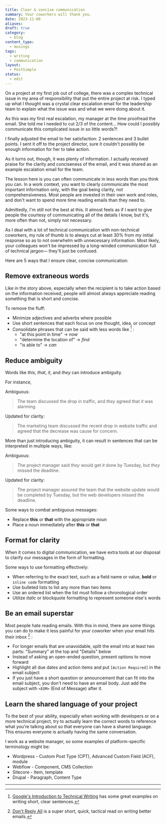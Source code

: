 ```yaml
---
title: Clear & concise communication
summary: Your coworkers will thank you.
date: 2023-11-08
aliases: 
draft: true
category:
  - blog
content_type:
  - musings
tags:
  - writing
  - communication
layout:
  - PostSimple
status:
  - edit
---
```

On a project at my first job out of college, there was a complex technical issue in my area of responsibility that put the entire project at risk. I typed up what I thought was a crystal clear escalation email for the leadership team to explain what the issue was and what we were doing about it. 

As this was my first real escalation, my manager at the time proofread the email. She told me I needed to cut 2/3 of the content... How could I possibly communicate this complicated issue in so little words?! 

I finally adjusted the email to her satisfaction: 2 sentences and 3 bullet points. I sent it off to the project director, sure it couldn't possibly be enough information for her to take action. 

As it turns out, though, it was plenty of information. I actually received praise for the clarity and conciseness of the email, and it was shared as an example escalation email for the team. 

The lesson here is you can often communicate in less words than you think you can. In a work context, you want to clearly communicate the most important information only, with the goal being clarity, not comprehensiveness. Most people are invested in their own work and roles, and don't want to spend more time reading emails than they need to. 

Admittedly, I'm still not the best at this. It almost feels as if I want to give people the courtesy of communicating all of the details I know, but it's, more often than not, simply not necessary. 

As I deal with a lot of technical communication with non-technical coworkers, my rule of thumb is to always cut at least 30% from my initial response so as to not overwhelm with unnecessary information. Most likely, your colleagues won't be impressed by a long-winded communication full of technical jargon— they'll just be confused. 

Here are 5 ways that I ensure clear, concise communication: 
## <span className="list-heading">Remove extraneous words</span>
Like in the story above, especially when the recipient is to take action based on the information received, people will almost always appreciate reading something that is short and concise. 

To remove the fluff: 
- Minimize adjectives and adverbs where possible
- Use short sentences that each focus on one thought, idea, or concept
- Consolidate phrases that can be said with less words like [^1] : 
	- "at this point in time" → _now_
	- "determine the location of" → _find_
	- "is able to" → _can_

## <span className="list-heading">Reduce ambiguity</span> 
Words like *this*, *that*, *it*, and *they* can introduce ambiguity. 

For instance, 

Ambiguous: 
> The team discussed the drop in traffic, and *they* agreed that *it* was alarming.

Updated for clarity: 
> The marketing team discussed the recent drop in website traffic and agreed that the decrease was cause for concern.

More than just introducing ambiguity, it can result in sentences that can be interpreted in multiple ways, like: 

Ambiguous: 
> The project manager said *they* would get *it* done by Tuesday, but *they* missed the deadline.

Updated for clarity: 
> The project manager assured the team that the website update would be completed by Tuesday, but the web developers missed the deadline.

Some ways to combat ambiguous messages: 
- Replace **this** or **that** with the appropriate noun 
- Place a noun immediately after **this** or **that** 

## <span className="list-heading">Format for clarity</span>
When it comes to digital communication, we have extra tools at our disposal to clarify our messages in the form of formatting. 

Some ways to use formatting effectively: 

* When referring to the exact text, such as a field name or value, **bold** or `inline code` formatting
* Use bulleted lists to list any more than two items 
* Use an ordered list when the list must follow a chronological order 
* Utilize *italic* or blockquote formatting to represent someone else's words 


## <span className="list-heading">Be an email superstar</span>
Most people hate reading emails. With this in mind, there are some things you can do to make it less painful for your coworker when your email hits their inbox [^2] :

* For longer emails that are unavoidable, split the email into at least two parts: "Summary" at the top and "Details" below
* Instead of asking an open-ended question, present options to move forward
* Highlight all due dates and action items and put `[Action Required]` in the email subject 
* If you just have a short question or announcement that can fit into the email subject, you don't need to have an email body. Just add the subject with `<EOM>` (End of Message) after it. 

## <span className="list-heading">Learn the shared language of your project</span>
To the best of your ability, especially when working with developers or on a more technical project, try to actually learn the correct words to reference what you're talking about so that everyone can have a shared language. This ensures everyone is actually having the same conversation. 

I work as a website manager, so some examples of platform-specific terminology might be: 
- Wordpress - Custom Post Type (CPT), Advanced Custom Field (ACF), module
- Webflow - Component, CMS Collection
- Sitecore - Item, template
- Drupal - Paragraph, Content Type

- - -

[^1]: [Google's Introduction to Technical Writing](https://developers.google.com/tech-writing/one/short-sentences) has some great examples on writing short, clear sentences. 
[^2]: [Don't Reply All](https://www.amazon.com/Dont-Reply-All-Tactics-Communication-ebook/dp/B018MGHZWO/ref=sr_1_1?crid=27EBP8686NXSX&keywords=don%27t+reply+all+book&qid=1700849465&sprefix=don%27t+reply+all%2Caps%2C134&sr=8-1) is a super short, quick, tactical read on writing better emails. 
